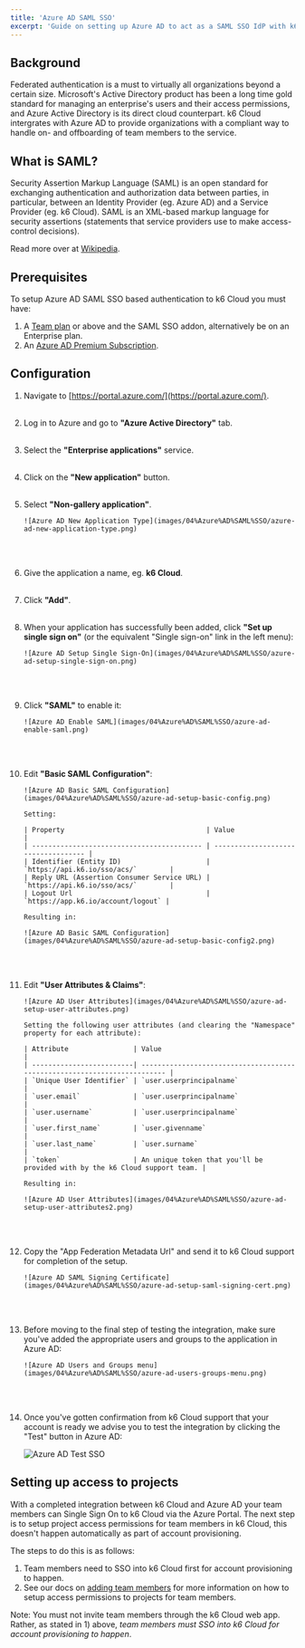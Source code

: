 ```yaml
---
title: 'Azure AD SAML SSO'
excerpt: 'Guide on setting up Azure AD to act as a SAML SSO IdP with k6 Cloud'
---
```


## Background

Federated authentication is a must to virtually all organizations beyond a certain size. Microsoft's Active Directory product has been a long time gold standard for managing an enterprise's users and their access permissions, and Azure Active Directory is its direct cloud counterpart. k6 Cloud intergrates with Azure AD to provide organizations with a compliant way to handle on- and offboarding of team members to the service.

## What is SAML?

Security Assertion Markup Language (SAML) is an open standard for exchanging authentication and authorization data between parties, in particular, between an Identity Provider (eg. Azure AD) and a Service Provider (eg. k6 Cloud). SAML is an XML-based markup language for security assertions (statements that service providers use to make access-control decisions).

Read more over at [Wikipedia](https://en.wikipedia.org/wiki/Security_Assertion_Markup_Language).

## Prerequisites

To setup Azure AD SAML SSO based authentication to k6 Cloud you must have:

1. A [Team plan](/pricing) or above and the SAML SSO addon, alternatively be on an Enterprise plan.
2. An [Azure AD Premium Subscription](https://azure.microsoft.com/en-us/pricing/details/active-directory/).

## Configuration

1.  Navigate to [https://portal.azure.com/](https://portal.azure.com/).
    <br/><br/>

2.  Log in to Azure and go to **"Azure Active Directory"** tab.
    <br/><br/>

3.  Select the **"Enterprise applications"** service.
    <br/><br/>

4.  Click on the **"New application"** button.
    <br/><br/>

5.  Select **"Non-gallery application"**.

        ![Azure AD New Application Type](images/04%Azure%AD%SAML%SSO/azure-ad-new-application-type.png)

    <br/><br/>

6.  Give the application a name, eg. **k6 Cloud**.
    <br/><br/>

7.  Click **"Add"**.
    <br/><br/>

8.  When your application has successfully been added, click **"Set up single sign on"** (or the equivalent "Single sign-on" link in the left menu):

        ![Azure AD Setup Single Sign-On](images/04%Azure%AD%SAML%SSO/azure-ad-setup-single-sign-on.png)

    <br/><br/>

9.  Click **"SAML"** to enable it:

        ![Azure AD Enable SAML](images/04%Azure%AD%SAML%SSO/azure-ad-enable-saml.png)

    <br/><br/>

10. Edit **"Basic SAML Configuration"**:

        ![Azure AD Basic SAML Configuration](images/04%Azure%AD%SAML%SSO/azure-ad-setup-basic-config.png)

        Setting:

        | Property                                   | Value                               |
        | ------------------------------------------ | ----------------------------------- |
        | Identifier (Entity ID)                     | `https://api.k6.io/sso/acs/`        |
        | Reply URL (Assertion Consumer Service URL) | `https://api.k6.io/sso/acs/`        |
        | Logout Url                                 | `https://app.k6.io/account/logout` |

        Resulting in:

        ![Azure AD Basic SAML Configuration](images/04%Azure%AD%SAML%SSO/azure-ad-setup-basic-config2.png)

    <br/><br/>

11. Edit **"User Attributes & Claims"**:

        ![Azure AD User Attributes](images/04%Azure%AD%SAML%SSO/azure-ad-setup-user-attributes.png)

        Setting the following user attributes (and clearing the "Namespace" property for each attribute):

        | Attribute                | Value                                                                     |
        | -------------------------| ------------------------------------------------------------------------- |
        | `Unique User Identifier` | `user.userprincipalname`                                                  |
        | `user.email`             | `user.userprincipalname`                                                  |
        | `user.username`          | `user.userprincipalname`                                                  |
        | `user.first_name`        | `user.givenname`                                                          |
        | `user.last_name`         | `user.surname`                                                            |
        | `token`                  | An unique token that you'll be provided with by the k6 Cloud support team. |

        Resulting in:

        ![Azure AD User Attributes](images/04%Azure%AD%SAML%SSO/azure-ad-setup-user-attributes2.png)

    <br/><br/>

12. Copy the "App Federation Metadata Url" and send it to k6 Cloud support for completion of the setup.

        ![Azure AD SAML Signing Certificate](images/04%Azure%AD%SAML%SSO/azure-ad-setup-saml-signing-cert.png)

    <br/><br/>

13. Before moving to the final step of testing the integration, make sure you've added the appropriate users and groups to the application in Azure AD:

        ![Azure AD Users and Groups menu](images/04%Azure%AD%SAML%SSO/azure-ad-users-groups-menu.png)

    <br/><br/>

14. Once you've gotten confirmation from k6 Cloud support that your account is ready we advise you to test the integration by clicking the "Test" button in Azure AD:

    ![Azure AD Test SSO](images/04%Azure%AD%SAML%SSO/azure-ad-test-sso.png)

## Setting up access to projects

With a completed integration between k6 Cloud and Azure AD your team members can Single Sign On to k6 Cloud via the Azure Portal. The next step is to setup project access permissions for team members in k6 Cloud, this doesn't happen automatically as part of account provisioning.

The steps to do this is as follows:

1. Team members need to SSO into k6 Cloud first for account provisioning to happen.
2. See our docs on [adding team members](/cloud/project-and-team-management/team-members#adding-team-members) for more information on how to setup access permissions to projects for team members.

Note: You must not invite team members through the k6 Cloud web app. Rather, as stated in 1) above, _team members must SSO into k6 Cloud for account provisioning to happen_.
